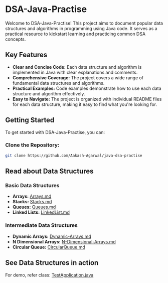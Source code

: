 # DSA-Java-Practise

Welcome to DSA-Java-Practise! This project aims to document popular data structures and algorithms in programming using Java code.  It serves as a practical resource to kickstart learning and practicing common DSA concepts.

## Key Features

* **Clear and Concise Code:**  Each data structure and algorithm is implemented in Java with clear explanations and comments.
* **Comprehensive Coverage:** The project covers a wide range of fundamental data structures and algorithms.
* **Practical Examples:**  Code examples demonstrate how to use each data structure and algorithm effectively.
* **Easy to Navigate:** The project is organized with individual README files for each data structure, making it easy to find what you're looking for.

## Getting Started

To get started with DSA-Java-Practise, you can:

### **Clone the Repository:**
```bash
git clone https://github.com/Aakash-Agarwal/java-dsa-practise
```

## **Read about Data Structures**

### Basic Data Structures

* **Arrays:** [Arrays.md](documentation/basic/Arrays.md)
* **Stacks:** [Stacks.md](documentation/basic/Stacks.md)
* **Queues:** [Queues.md](documentation/basic/Queue.md)
* **Linked Lists:** [LinkedList.md](documentation/basic/LinkedList.md)


### Intermediate Data Structures

* **Dynamic Arrays:** [Dynamic-Arrays.md](documentation/intermediate/DynamicArrays.md)
* **N Dimensional Arrays:** [N-Dimensional-Arrays.md](documentation/intermediate/NDArray.md)
* **Circular Queue:** [CircularQueue.md](documentation/intermediate/CircularQueue.md)


## **See Data Structures in action**

For demo, refer class: [TestApplication.java](src/TestApplication.java)
